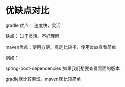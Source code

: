 # 优缺点对比

gradle 优点 ：速度快，灵活

缺点： 过于灵活。不好理解



maven优点：使用方便。规定比较多，使用idea查看简单



例如：

spring-boot-dependencies 如果我们想要查看里面的版本

gradle就比较麻烦。maven就比较简单
